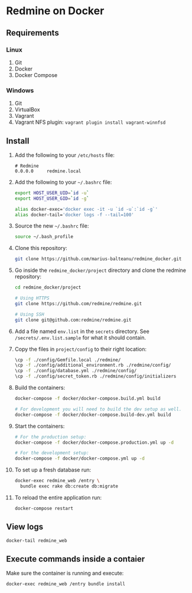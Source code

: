 # Redmine on Docker

## Requirements

### Linux
1. Git
2. Docker
3. Docker Compose

### Windows

1. Git
2. VirtualBox
3. Vagrant 
4. Vagrant NFS plugin: `vagrant plugin install vagrant-winnfsd`

## Install

1. Add the following to your `/etc/hosts` file:

    ```
    # Redmine
    0.0.0.0		redmine.local
    ```

2. Add the following to your `~/.bashrc` file:

    ```bash
    export HOST_USER_UID=`id -u`
    export HOST_USER_GID=`id -g`

    alias docker-exec='docker exec -it -u `id -u`:`id -g`'
    alias docker-tail='docker logs -f --tail=100'
    ```

3. Source the new `~/.bashrc` file:

    ```bash
    source ~/.bash_profile
    ```

4. Clone this repository:

    ``` bash
    git clone https://github.com/marius-balteanu/redmine_docker.git
    ```

5. Go inside the `redmine_docker/project` directory and clone the redmine repository:

    ```bash
    cd redmine_docker/project

    # Using HTTPS
    git clone https://github.com/redmine/redmine.git

    # Using SSH
    git clone git@github.com:redmine/redmine.git
    ```

6. Add a file named `env.list` in the `secrets` directory.
See `/secrets/.env.list.sample` for what it should contain.

7. Copy the files in `project/config` to their right location:

    ```bash
    \cp -f ./config/Gemfile.local ./redmine/
    \cp -f ./config/additional_environment.rb ./redmine/config/
    \cp -f ./config/database.yml ./redmine/config/
    \cp -f ./config/secret_token.rb ./redmine/config/initializers
    ```

8. Build the containers:

    ```bash
    docker-compose -f docker/docker-compose.build.yml build

    # For development you will need to build the dev setup as well.
    docker-compose -f docker/docker-compose.build-dev.yml build
    ```

9. Start the containers:

    ```bash
    # For the production setup:
    docker-compose -f docker/docker-compose.production.yml up -d

    # For the development setup:
    docker-compose -f docker/docker-compose.yml up -d
    ```

10. To set up a fresh database run:

    ```bash
    docker-exec redmine_web /entry \
      bundle exec rake db:create db:migrate
    ```
    
11. To reload the entire application run:

    ```bash
    docker-compose restart
    ```
    
## View logs

```bash
docker-tail redmine_web
```

## Execute commands inside a contaier

Make sure the container is running and execute:

```bash
docker-exec redmine_web /entry bundle install
```

